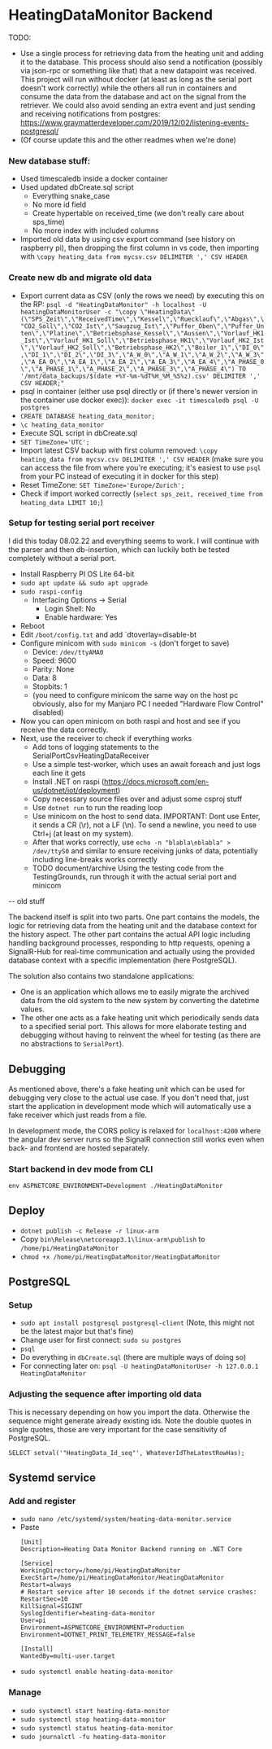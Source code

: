 # HeatingDataMonitor Backend

TODO:
- Use a single process for retrieving data from the heating unit and adding it to the database. This process should also send a notification (possibly via json-rpc or something like that) that a new datapoint was received. This project will run without docker (at least as long as the serial port doesn't work correctly) while the others all run in containers and consume the data from the database and act on the signal from the retriever.
We could also avoid sending an extra event and just sending and receiving notifications from postgres: https://www.graymatterdeveloper.com/2019/12/02/listening-events-postgresql/
- (Of course update this and the other readmes when we're done)

### New database stuff:
- Used timescaledb inside a docker container
- Used updated dbCreate.sql script
  - Everything snake_case
  - No more id field
  - Create hypertable on received_time (we don't really care about sps_time)
  - No more index with included columns
- Imported old data by using csv export command (see history on raspberry pi), then dropping the first column in vs code, then importing with `\copy heating_data from mycsv.csv DELIMITER ',' CSV HEADER`

### Create new db and migrate old data
- Export current data as CSV (only the rows we need) by executing this on the RP: `psql -d "HeatingDataMonitor" -h localhost -U heatingDataMonitorUser -c "\copy \"HeatingData\" (\"SPS_Zeit\",\"ReceivedTime\",\"Kessel\",\"Ruecklauf\",\"Abgas\",\"CO2_Soll\",\"CO2_Ist\",\"Saugzug_Ist\",\"Puffer_Oben\",\"Puffer_Unten\",\"Platine\",\"Betriebsphase_Kessel\",\"Aussen\",\"Vorlauf_HK1_Ist\",\"Vorlauf_HK1_Soll\",\"Betriebsphase_HK1\",\"Vorlauf_HK2_Ist\",\"Vorlauf_HK2_Soll\",\"Betriebsphase_HK2\",\"Boiler_1\",\"DI_0\",\"DI_1\",\"DI_2\",\"DI_3\",\"A_W_0\",\"A_W_1\",\"A_W_2\",\"A_W_3\",\"A_EA_0\",\"A_EA_1\",\"A_EA_2\",\"A_EA_3\",\"A_EA_4\",\"A_PHASE_0\",\"A_PHASE_1\",\"A_PHASE_2\",\"A_PHASE_3\",\"A_PHASE_4\") TO '/mnt/data_backups/$(date +%Y-%m-%dT%H_%M_%S%z).csv' DELIMITER ',' CSV HEADER;"`
- psql in container (either use psql directly or (if there's newer version in the container use docker exec)): `docker exec -it timescaledb psql -U postgres `
- `CREATE DATABASE heating_data_monitor;`
- `\c heating_data_monitor`
- Execute SQL script in dbCreate.sql
- `SET TimeZone='UTC';`
- Import latest CSV backup with first column removed: `\copy heating_data from mycsv.csv DELIMITER ',' CSV HEADER` (make sure you can access the file from where you're executing; it's easiest to use `psql` from your PC instead of executing it in docker for this step)
- Reset TimeZone: `SET TimeZone='Europe/Zurich';`
- Check if import worked correctly (`select sps_zeit, received_time from heating_data LIMIT 10;`)


### Setup for testing serial port receiver
I did this today 08.02.22 and everything seems to work. I will continue with the parser and then db-insertion, which can luckily both be tested completely without a serial port.

- Install Raspberry PI OS Lite 64-bit
- `sudo apt update && sudo apt upgrade`
- `sudo raspi-config`
  - Interfacing Options -> Serial
    - Login Shell: No
    - Enable hardware: Yes
- Reboot
- Edit `/boot/config.txt` and add `dtoverlay=disable-bt
- Configure minicom with `sudo minicom -s` (don't forget to save)
  - Device: `/dev/ttyAMA0`
  - Speed: 9600
  - Parity: None
  - Data: 8
  - Stopbits: 1
  - (you need to configure minicom the same way on the host pc obviously, also for my Manjaro PC I needed "Hardware Flow Control" disabled)
- Now you can open minicom on both raspi and host and see if you receive the data correctly.
- Next, use the receiver to check if everything works
  - Add tons of logging statements to the SerialPortCsvHeatingDataReceiver
  - Use a simple test-worker, which uses an await foreach and just logs each line it gets
  - Install .NET on raspi (https://docs.microsoft.com/en-us/dotnet/iot/deployment)
  - Copy necessary source files over and adjust some csproj stuff
  - Use `dotnet run` to run the reading loop
  - Use minicom on the host to send data. IMPORTANT: Dont use Enter, it sends a CR (\r), not a LF (\n). To send a newline, you need to use Ctrl+j (at least on my system).
  - After that works correctly, use `echo -n "blabla\nblabla" > /dev/ttyS0` and similar to ensure receiving junks of data, potentially including line-breaks works correctly
  - TODO document/archive Using the testing code from the TestingGrounds, run through it with the actual serial port and minicom


-- old stuff



The backend itself is split into two parts.
One part contains the models, the logic for retrieving data from the heating unit and the database context for the history aspect.
The other part contains the actual API logic including handling background processes, responding to http requests, opening a SignalR-Hub for real-time communication and actually using the provided database context with a specific implementation (here PostgreSQL).

The solution also contains two standalone applications:
- One is an application which allows me to easily migrate the archived data from the old system to the new system by converting the datetime values.
- The other one acts as a fake heating unit which periodically sends data to a specified serial port. This allows for more elaborate testing and debugging without having to reinvent the wheel for testing (as there are no abstractions to `SerialPort`).

## Debugging
As mentioned above, there's a fake heating unit which can be used for debugging very close to the actual use case. If you don't need that, just start the application in development mode which will automatically use a fake receiver which just reads from a file.

In development mode, the CORS policy is relaxed for `localhost:4200` where the angular dev server runs so the SignalR connection still works even when back- and frontend are hosted separately.

### Start backend in dev mode from CLI
`env ASPNETCORE_ENVIRONMENT=Development ./HeatingDataMonitor`

## Deploy
- `dotnet publish -c Release -r linux-arm`
- Copy `bin\Release\netcoreapp3.1\linux-arm\publish` to `/home/pi/HeatingDataMonitor`
- `chmod +x /home/pi/HeatingDataMonitor/HeatingDataMonitor`

## PostgreSQL
### Setup
- `sudo apt install postgresql postgresql-client` (Note, this might not be the latest major but that's fine)
- Change user for first connect: `sudo su postgres`
- `psql`
- Do everything in `dbCreate.sql` (there are multiple ways of doing so)
- For connecting later on: `psql -U heatingDataMonitorUser -h 127.0.0.1 HeatingDataMonitor`

### Adjusting the sequence after importing old data
This is necessary depending on how you import the data. Otherwise the sequence might generate already existing ids.
Note the double quotes in single quotes, those are very important for the case sensitivity of PostgreSQL.

`SELECT setval('"HeatingData_Id_seq"', WhateverIdTheLatestRowHas);`

## Systemd service
### Add and register
- `sudo nano /etc/systemd/system/heating-data-monitor.service`
- Paste
  ```
  [Unit]
  Description=Heating Data Monitor Backend running on .NET Core

  [Service]
  WorkingDirectory=/home/pi/HeatingDataMonitor
  ExecStart=/home/pi/HeatingDataMonitor/HeatingDataMonitor
  Restart=always
  # Restart service after 10 seconds if the dotnet service crashes:
  RestartSec=10
  KillSignal=SIGINT
  SyslogIdentifier=heating-data-monitor
  User=pi
  Environment=ASPNETCORE_ENVIRONMENT=Production
  Environment=DOTNET_PRINT_TELEMETRY_MESSAGE=false

  [Install]
  WantedBy=multi-user.target
  ```
- `sudo systemctl enable heating-data-monitor`

### Manage
- `sudo systemctl start heating-data-monitor`
- `sudo systemctl stop heating-data-monitor`
- `sudo systemctl status heating-data-monitor`
- `sudo journalctl -fu heating-data-monitor`

